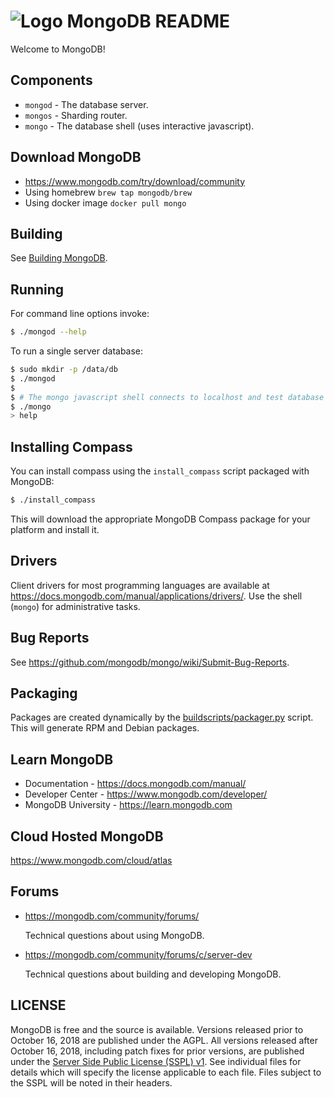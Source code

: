 # ![Logo](docs/leaf.svg) MongoDB README

Welcome to MongoDB!

## Components

- `mongod` - The database server.
- `mongos` - Sharding router.
- `mongo` - The database shell (uses interactive javascript).

## Download MongoDB

- https://www.mongodb.com/try/download/community
- Using homebrew `brew tap mongodb/brew`
- Using docker image `docker pull mongo`

## Building

See [Building MongoDB](docs/building.md).

## Running

For command line options invoke:

```bash
$ ./mongod --help
```

To run a single server database:

```bash
$ sudo mkdir -p /data/db
$ ./mongod
$
$ # The mongo javascript shell connects to localhost and test database by default:
$ ./mongo
> help
```

## Installing Compass

You can install compass using the `install_compass` script packaged with MongoDB:

```bash
$ ./install_compass
```

This will download the appropriate MongoDB Compass package for your platform
and install it.

## Drivers

Client drivers for most programming languages are available at
https://docs.mongodb.com/manual/applications/drivers/. Use the shell
(`mongo`) for administrative tasks.

## Bug Reports

See https://github.com/mongodb/mongo/wiki/Submit-Bug-Reports.

## Packaging

Packages are created dynamically by the [buildscripts/packager.py](buildscripts/packager.py) script.
This will generate RPM and Debian packages.

## Learn MongoDB

- Documentation - https://docs.mongodb.com/manual/
- Developer Center - https://www.mongodb.com/developer/
- MongoDB University - https://learn.mongodb.com

## Cloud Hosted MongoDB

https://www.mongodb.com/cloud/atlas

## Forums

- https://mongodb.com/community/forums/

    Technical questions about using MongoDB.

- https://mongodb.com/community/forums/c/server-dev

    Technical questions about building and developing MongoDB.

## LICENSE

MongoDB is free and the source is available. Versions released prior to
October 16, 2018 are published under the AGPL. All versions released after
October 16, 2018, including patch fixes for prior versions, are published
under the [Server Side Public License (SSPL) v1](LICENSE-Community.txt).
See individual files for details which will specify the license applicable
to each file. Files subject to the SSPL will be noted in their headers.
